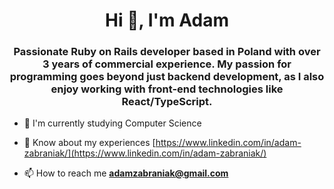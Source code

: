 <h1 align="center">Hi 👋, I'm Adam</h1>
<h3 align="center">Passionate Ruby on Rails developer based in Poland with over 3 years of commercial experience. My passion for programming goes beyond just backend development, as I also enjoy working with front-end technologies like React/TypeScript.</h3>

- 🌱 I'm currently studying Computer Science

- 📄 Know about my experiences [https://www.linkedin.com/in/adam-zabraniak/](https://www.linkedin.com/in/adam-zabraniak/)

- 📫 How to reach me **adamzabraniak@gmail.com**
